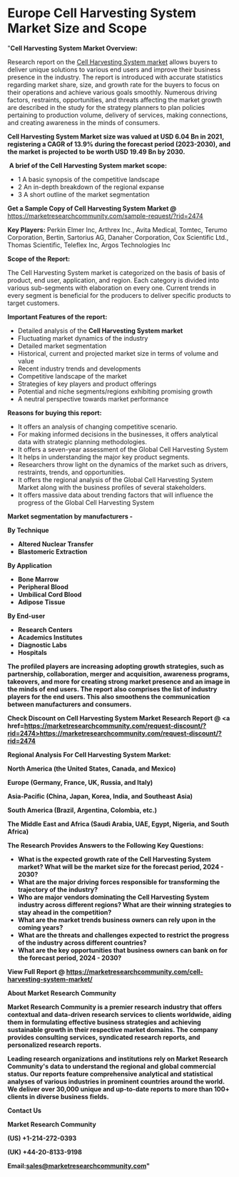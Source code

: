 # Europe Cell Harvesting System Market Size and Scope 
"<strong>Cell Harvesting System Market Overview:</strong>

Research report on the <a href=https://marketresearchcommunity.com/cell-harvesting-system-market/>Cell Harvesting System market</a> allows buyers to deliver unique solutions to various end users and improve their business presence in the industry. The report is introduced with accurate statistics regarding market share, size, and growth rate for the buyers to focus on their operations and achieve various goals smoothly. Numerous driving factors, restraints, opportunities, and threats affecting the market growth are described in the study for the strategy planners to plan policies pertaining to production volume, delivery of services, making connections, and creating awareness in the minds of consumers.

<strong>Cell Harvesting System Market size was valued at USD 6.04 Bn in 2021, registering a CAGR of 13.9% during the forecast period (2023-2030), and the market is projected to be worth USD 19.49 Bn by 2030.</strong>

 <Strong>A brief of the Cell Harvesting System market scope:</Strong>
<ul>
 <li>1  A basic synopsis of the competitive landscape</li>
 <li>2  An in-depth breakdown of the regional expanse</li>
 <li>3  A short outline of the market segmentation</li>
</ul>
<strong>Get a Sample Copy of Cell Harvesting System Market @ </b></strong><a href=https://marketresearchcommunity.com/sample-request/?rid=2474><u>https://marketresearchcommunity.com/sample-request/?rid=2474</u></a>

<strong>Key Players:</strong> 
Perkin Elmer Inc, Arthrex Inc., Avita Medical, Tomtec, Terumo Corporation, Bertin, Sartorius AG, Danaher Corporation, Cox Scientific Ltd., Thomas Scientific, Teleflex Inc, Argos Technologies Inc

<strong>Scope of the Report:</strong>

The Cell Harvesting System market is categorized on the basis of basis of product, end user, application, and region. Each category is divided into various sub-segments with elaboration on every one. Current trends in every segment is beneficial for the producers to deliver specific products to target customers.

<strong><b>Important Features of the report:</b></strong>
<ul>
  <li>Detailed analysis of the <strong><b>Cell Harvesting System </b></strong><strong><b>market</b></strong></li>
  <li>Fluctuating market dynamics of the industry</li>
  <li>Detailed market segmentation</li>
  <li>Historical, current and projected market size in terms of volume and value</li>
  <li>Recent industry trends and developments</li>
  <li>Competitive landscape of the market</li>
  <li>Strategies of key players and product offerings</li>
  <li>Potential and niche segments/regions exhibiting promising growth</li>
  <li>A neutral perspective towards market performance</li>
</ul>
<strong><b>Reasons for buying this report:</b></strong>
<ul>
  <li>It offers an analysis of changing competitive scenario.</li>
  <li>For making informed decisions in the businesses, it offers analytical data with strategic planning methodologies.</li>
  <li>It offers a seven-year assessment of the Global Cell Harvesting System</li>
  <li>It helps in understanding the major key product segments.</li>
  <li>Researchers throw light on the dynamics of the market such as drivers, restraints, trends, and opportunities.</li>
  <li>It offers the regional analysis of the Global Cell Harvesting System Market along with the business profiles of several stakeholders.</li>
  <li>It offers massive data about trending factors that will influence the progress of the Global Cell Harvesting System</li>
</ul>

<strong>Market segmentation by manufacturers -</strong>


<strong><strong>By Technique</strong></h4>
<ul>
 	<li>Altered Nuclear Transfer</li>
 	<li>Blastomeric Extraction</li>
</ul>
<strong><strong>By Application</strong></h4>
<ul>
 	<li>Bone Marrow</li>
 	<li>Peripheral Blood</li>
 	<li>Umbilical Cord Blood</li>
 	<li>Adipose Tissue</li>
</ul>
<strong><strong>By End-user</strong></h4>
<ul>
 	<li>Research Centers</li>
 	<li>Academics Institutes</li>
 	<li>Diagnostic Labs</li>
 	<li>Hospitals</li>
</ul>

The profiled players are increasing adopting growth strategies, such as partnership, collaboration, merger and acquisition, awareness programs, takeovers, and more for creating strong market presence and an image in the minds of end users. The report also comprises the list of industry players for the end users. This also smoothens the communication between manufacturers and consumers.

<strong><b>Check Discount on Cell Harvesting System Market Research Report @ </b></strong><a href=https://marketresearchcommunity.com/request-discount/?rid=2474><u>https://marketresearchcommunity.com/request-discount/?rid=2474</u></a>

<strong>Regional Analysis For Cell Harvesting System Market:</strong>

<strong>North America</strong> (the United States, Canada, and Mexico)

<strong>Europe</strong> (Germany, France, UK, Russia, and Italy)

<strong>Asia-Pacific</strong> (China, Japan, Korea, India, and Southeast Asia)

<strong>South America</strong> (Brazil, Argentina, Colombia, etc.)

<strong>The Middle East and Africa</strong> (Saudi Arabia, UAE, Egypt, Nigeria, and South Africa)

<strong>The Research Provides Answers to the Following Key Questions:</strong>
<ul>
 	<li>What is the expected growth rate of the Cell Harvesting System market? What will be the market size for the forecast period, 2024 - 2030?</li>
 	<li>What are the major driving forces responsible for transforming the trajectory of the industry?</li>
 	<li>Who are major vendors dominating the Cell Harvesting System industry across different regions? What are their winning strategies to stay ahead in the competition?</li>
 	<li>What are the market trends business owners can rely upon in the coming years?</li>
 	<li>What are the threats and challenges expected to restrict the progress of the industry across different countries?</li>
 	<li>What are the key opportunities that business owners can bank on for the forecast period, 2024 - 2030?</li>
</ul>

<strong>View Full Report @</strong> <a href=https://marketresearchcommunity.com/cell-harvesting-system-market/>https://marketresearchcommunity.com/cell-harvesting-system-market/</a>

<strong>About Market Research Community</strong>

Market Research Community is a premier research industry that offers contextual and data-driven research services to clients worldwide, aiding them in formulating effective business strategies and achieving sustainable growth in their respective market domains. The company provides consulting services, syndicated research reports, and personalized research reports.

Leading research organizations and institutions rely on Market Research Community's data to understand the regional and global commercial status. Our reports feature comprehensive analytical and statistical analyses of various industries in prominent countries around the world. We deliver over 30,000 unique and up-to-date reports to more than 100+ clients in diverse business fields.

<strong>Contact Us</strong>

<strong>Market Research Community</strong>

(US) +1-214-272-0393

(UK) +44-20-8133-9198

<strong>Email:</strong>sales@marketresearchcommunity.com"
